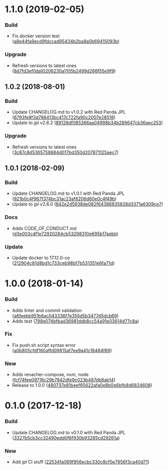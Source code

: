 <a name="1.1.0"></a>
# 1.1.0 (2019-02-05)


### Build

* Fix docker version test ([a8e44fa9ecd9fdccad95434b2ba8a0b69415093b](https://github.com/red-panda-ci/ubuntu-dind/commit/a8e44fa9ecd9fdccad95434b2ba8a0b69415093b))

### Upgrade

* Refresh versions to latest ones ([8d7fd3ef0da10206230a1105b2499d266f55e9f9](https://github.com/red-panda-ci/ubuntu-dind/commit/8d7fd3ef0da10206230a1105b2499d266f55e9f9))



<a name="1.0.2"></a>
## 1.0.2 (2018-08-01)


### Build

* Update CHANGELOG.md to v1.0.2 with Red Panda JPL ([6793fe8f3d788413bc417c722fa90c2007e28518](https://github.com/red-panda-ci/ubuntu-dind/commit/6793fe8f3d788413bc417c722fa90c2007e28518))
* Update to jpl v2.6.2 ([89128df085366aa04998b34b289647cb36aec253](https://github.com/red-panda-ci/ubuntu-dind/commit/89128df085366aa04998b34b289647cb36aec253))

### Upgrade

* Refresh versions to latest ones ([3c87c8d5365758884d017bd350d207871125aec7](https://github.com/red-panda-ci/ubuntu-dind/commit/3c87c8d5365758884d017bd350d207871125aec7))



<a name="1.0.1"></a>
## 1.0.1 (2018-02-09)


### Build

* Update CHANGELOG.md to v1.0.1 with Red Panda JPL ([921b0c4f967f374bc31ac23af8206d60e0c4f49b](https://github.com/red-panda-ci/ubuntu-dind/commit/921b0c4f967f374bc31ac23af8206d60e0c4f49b))
* Update to jpl v2.6.0 ([842e2d5938de082f64386835828d3371a6309ce7](https://github.com/red-panda-ci/ubuntu-dind/commit/842e2d5938de082f64386835828d3371a6309ce7))

### Docs

* Adds CODE_OF_CONDUCT.md ([d3e003cdf1e72920284cb53298310e695b17aebb](https://github.com/red-panda-ci/ubuntu-dind/commit/d3e003cdf1e72920284cb53298310e695b17aebb))

### Update

* Update docker to 17.12.0-ce ([212904c81d8bd1c733ceb98bf7b531351e6fa71d](https://github.com/red-panda-ci/ubuntu-dind/commit/212904c81d8bd1c733ceb98bf7b531351e6fa71d))



<a name="1.0.0"></a>
# 1.0.0 (2018-01-14)


### Build

* Adds linter and commit validation ([a6feebb951b6ac043336f7e355d5b3477d5dcb69](https://github.com/red-panda-ci/ubuntu-dind/commit/a6feebb951b6ac043336f7e355d5b3477d5dcb69))
* Adds test ([798e074bfbad36981ddb8cc54a91e03614d77c8a](https://github.com/red-panda-ci/ubuntu-dind/commit/798e074bfbad36981ddb8cc54a91e03614d77c8a))

### Fix

* Fix push.sh script syntax error ([a0b805cfdf160affd09815af7ee9a41c18484f89](https://github.com/red-panda-ci/ubuntu-dind/commit/a0b805cfdf160affd09815af7ee9a41c18484f89))

### New

* Adds renacher-compose, nvm, node ([fcf74fee09716c29b7842dfe9c023b487db6ab14](https://github.com/red-panda-ci/ubuntu-dind/commit/fcf74fee09716c29b7842dfe9c023b487db6ab14))
* Release to 1.0.0 ([480737e81beef65622afa0e8b0e6bfb8d6824608](https://github.com/red-panda-ci/ubuntu-dind/commit/480737e81beef65622afa0e8b0e6bfb8d6824608))



<a name="0.1.0"></a>
# 0.1.0 (2017-12-18)


### Build

* Update CHANGELOG.md to v0.1.0 with Red Panda JPL ([3327b5cb3cc32490edd0f6f930b93285cd29261a](https://github.com/red-panda-ci/ubuntu-dind/commit/3327b5cb3cc32490edd0f6f930b93285cd29261a))

### New

* Add jpl CI stuff ([22534fa069f956ecbc330c8cf0e7956f3ca40d71](https://github.com/red-panda-ci/ubuntu-dind/commit/22534fa069f956ecbc330c8cf0e7956f3ca40d71))



